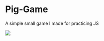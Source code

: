 # Pig-Game
A simple small game I made for practicing JS

<img src = "https://giphy.com/gifs/aubmZkXNS0ur2JAPMX"/>
